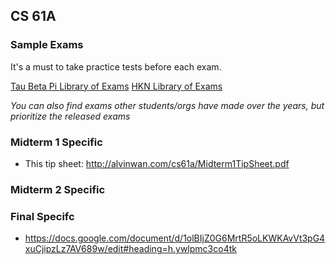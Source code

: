 ## CS 61A

### Sample Exams

It's a must to take practice tests before each exam. 

[Tau Beta Pi Library of Exams](https://tbp.berkeley.edu/courses/cs/61a/)
[HKN Library of Exams](https://hkn.eecs.berkeley.edu/exams/course/cs/61a)

*You can also find exams other students/orgs have made over the years, but prioritize the released exams*

### Midterm 1 Specific

- This tip sheet: http://alvinwan.com/cs61a/Midterm1TipSheet.pdf

### Midterm 2 Specific


### Final Specifc

- https://docs.google.com/document/d/1olBIjZ0G6MrtR5oLKWKAvVt3pG4xuCjipzLz7AV689w/edit#heading=h.ywlpmc3co4tk
